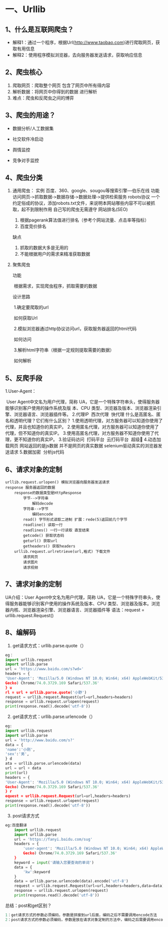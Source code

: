 # 一、Urllib

## 1、什么是互联网爬虫？  

* 解释1：通过一个程序，根据Url(http://www.taobao.com)进行爬取网页，获取有用信息
* 解释2：使用程序模拟浏览器，去向服务器发送请求，获取响应信息  

## 2、爬虫核心

1. 爬取网页：爬取整个网页 包含了网页中所有得内容
2. 解析数据：将网页中你得到的数据 进行解析
3. 难点：爬虫和反爬虫之间的博弈  

## 3、爬虫的用途？  

* 数据分析/人工数据集

* 社交软件冷启动
* 舆情监控
* 竞争对手监控  

## 4、爬虫分类

1. 通用爬虫：
   实例
   	百度、360、google、sougou等搜索引擎‐‐‐伯乐在线
   功能
   	访问网页‐>抓取数据‐>数据存储‐>数据处理‐>提供检索服务
   robots协议
   	一个约定俗成的协议，添加robots.txt文件，来说明本网站哪些内容不可以被抓取，起不到限制作用
   	自己写的爬虫无需遵守
   网站排名(SEO)

   	1. 根据pagerank算法值进行排名（参考个网站流量、点击率等指标）
   	2. 百度竞价排名

   缺点

   1. 抓取的数据大多是无用的
   2. 不能根据用户的需求来精准获取数据  

2. 聚焦爬虫

   功能

   ​	根据需求，实现爬虫程序，抓取需要的数据

   设计思路

   ​	1.确定要爬取的url

   ​		如何获取Url

   ​	2.模拟浏览器通过http协议访问url，获取服务器返回的html代码

   ​		如何访问

   ​	3.解析html字符串（根据一定规则提取需要的数据）

   ​		如何解析  

## 5、反爬手段

1.User‐Agent：  

​	User Agent中文名为用户代理，简称 UA，它是一个特殊字符串头，使得服务器能够识别客户使用的操作系统及版
本、CPU 类型、浏览器及版本、浏览器渲染引擎、浏览器语言、浏览器插件等。
2.代理IP
​	西次代理
​	快代理
​	什么是高匿名、匿名和透明代理？它们有什么区别？
​		1.使用透明代理，对方服务器可以知道你使用了代理，并且也知道你的真实IP。
​		2.使用匿名代理，对方服务器可以知道你使用了代理，但不知道你的真实IP。
​		3.使用高匿名代理，对方服务器不知道你使用了代理，更不知道你的真实IP。
3.验证码访问
​	打码平台
​		云打码平台
​		超级🦅
4.动态加载网页 网站返回的是js数据 并不是网页的真实数据
​	selenium驱动真实的浏览器发送请求
5.数据加密
​	分析js代码  

## 6、请求对象的定制

```
urllib.request.urlopen() 模拟浏览器向服务器发送请求
response 服务器返回的数据
	response的数据类型是HttpResponse
		字节‐‐>字符串
			解码decode
    	字符串‐‐>字节
			编码encode
		read() 字节形式读取二进制 扩展：rede(5)返回前几个字节
		readline() 读取一行
		readlines() 一行一行读取 直至结束
		getcode() 获取状态码
		geturl() 获取url
		getheaders() 获取headers
	urllib.request.urlretrieve(url,格式) 下载文件
		请求网页
		请求图片
		请求视频
```

## 7、请求对象的定制

UA介绍：User Agent中文名为用户代理，简称 UA，它是一个特殊字符串头，使得服务器能够识别客户使用的操作系统及版本、CPU 类型、浏览器及版本。浏览器内核、浏览器渲染引擎、浏览器语言、浏览器插件等
语法：request = urllib.request.Request()  

## 8、编解码  

1. get请求方式：urllib.parse.quote（）

```python
eg：
import urllib.request
import urllib.parse
url = 'https://www.baidu.com/s?wd='
headers = {
'User‐Agent': 'Mozilla/5.0 (Windows NT 10.0; Win64; x64) AppleWebKit/537.36 (KHTML, like
Gecko) Chrome/74.0.3729.169 Safari/537.36'
} u
rl = url + urllib.parse.quote('小野')
request = urllib.request.Request(url=url,headers=headers)
response = urllib.request.urlopen(request)
print(response.read().decode('utf‐8'))
```

2. get请求方式：urllib.parse.urlencode（）  

```python
eg:
import urllib.request
import urllib.parse
url = 'http://www.baidu.com/s?'
data = {
'name':'小刚',
'sex':'男',
} d
ata = urllib.parse.urlencode(data)
url = url + data
print(url)
headers = {
'User‐Agent': 'Mozilla/5.0 (Windows NT 10.0; Win64; x64) AppleWebKit/537.36 (KHTML, like
Gecko) Chrome/74.0.3729.169 Safari/537.36'
} r
equest = urllib.request.Request(url=url,headers=headers)
response = urllib.request.urlopen(request)
print(response.read().decode('utf‐8'))
```

3. post请求方式  

```python
eg:百度翻译
    import urllib.request
    import urllib.parse
    url = 'https://fanyi.baidu.com/sug'
    headers = {
        'user‐agent': 'Mozilla/5.0 (Windows NT 10.0; Win64; x64) AppleWebKit/537.36 (KHTML, like
        Gecko) Chrome/74.0.3729.169 Safari/537.36'
    } 
    keyword = input('请输入您要查询的单词')
    data = {
        'kw':keyword
    } 
    data = urllib.parse.urlencode(data).encode('utf‐8')
    request = urllib.request.Request(url=url,headers=headers,data=data)
    response = urllib.request.urlopen(request)
    print(response.read().decode('utf‐8'))
```


总结：post和get区别？

```python
1：get请求方式的参数必须编码，参数是拼接到url后面，编码之后不需要调用encode方法
2：post请求方式的参数必须编码，参数是放在请求对象定制的方法中，编码之后需要调用encode方法
```

